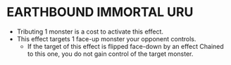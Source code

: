 # EARTHBOUND IMMORTAL URU

*   Tributing 1 monster is a cost to activate this effect.
*   This effect targets 1 face-up monster your opponent controls.
    *   If the target of this effect is flipped face-down by an effect Chained to this one, you do not gain control of the target monster.
